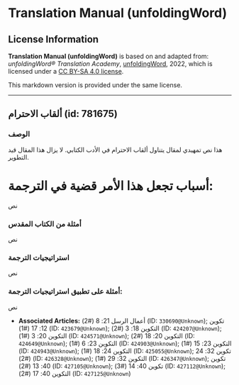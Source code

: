 # Translation Manual (unfoldingWord)

## License Information

**Translation Manual (unfoldingWord)** is based on and adapted from: _unfoldingWord® Translation Academy_, [unfoldingWord](https://unfoldingword.org/utw), 2022, which is licensed under a [CC BY-SA 4.0 license](https://creativecommons.org/licenses/by-sa/4.0/legalcode.en).

This markdown version is provided under the same license.



--------------------------------

## ألقاب الاحترام (id: 781675)

### الوصف

هذا نص تمهيدي لمقال يتناول ألقاب الاحترام في الأدب الكتابي. لا يزال هذا المقال قيد التطوير.

أسباب تجعل هذا الأمر قضية في الترجمة:
=====================================

نص

### أمثلة من الكتاب المقدس

نص

### استراتيجيات الترجمة

نص

### **أمثلة على تطبيق استراتيجيات الترجمة:**

نص

* **Associated Articles:** أعمال الرسل 21: 8 (#2) (ID: `330690@Unknown`); تكوين 12: 17 (#1) (ID: `423679@Unknown`); التكوين 18: 3 (#2) (ID: `424207@Unknown`); التكوين 20: 3 (#1) (ID: `424571@Unknown`); التكوين 20: 18 (#2) (ID: `424649@Unknown`); التكوين 23: 6 (#1) (ID: `424903@Unknown`); التكوين 23: 15 (#1) (ID: `424943@Unknown`); التكوين 24: 18 (#1) (ID: `425055@Unknown`); تكوين 32: 24 (#2) (ID: `426328@Unknown`); التكوين 32: 29 (#1) (ID: `426347@Unknown`); تكوين 40: 13 (#2) (ID: `427105@Unknown`); تكوين 40: 14 (#3) (ID: `427112@Unknown`); التكوين 40: 17 (#2) (ID: `427125@Unknown`)

